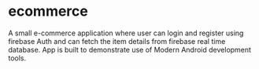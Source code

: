 # ecommerce

A small e-commerce application where user can login and register using firebase Auth and can fetch the item details from firebase real time database. App is built to demonstrate use of Modern Android development tools.
